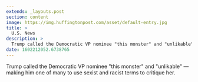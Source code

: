 ```yaml
--- 
extends: _layouts.post 
section: content 
image: https://img.huffingtonpost.com/asset/default-entry.jpg 
title: > 
  U.S. News 
description: > 
  Trump called the Democratic VP nominee "this monster" and "unlikable" — making him one of many to use sexist and racist terms to critique her. 
date: 1602212052.6738765 
--- 
```

Trump called the Democratic VP nominee "this monster" and "unlikable" — making him one of many to use sexist and racist terms to critique her.